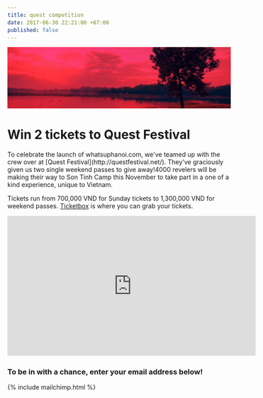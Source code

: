 ```yaml
---
title: quest competition
date: 2017-06-30 22:21:00 +07:00
published: false
---
```


![Group 3.jpg](/uploads/Group%203.jpg)

# Win 2 tickets to Quest Festival

<left>
To celebrate the launch of whatsuphanoi.com, we've teamed up with the crew over at [Quest Festival](http://questfestival.net/). They've graciously given us two single weekend passes to give away!4000 revelers will be making their way to Son Tinh Camp this November to take part in a one of a kind experience, unique to Vietnam.

Tickets run from 700,000 VND for Sunday tickets to 1,300,000 VND for weekend passes. [Ticketbox](https://ticketbox.vn/quest-festival/) is where you can grab your tickets.
</left>
<iframe width="560" height="315" src="https://www.youtube.com/embed/KtqqZfscEPY" frameborder="0" allowfullscreen></iframe>

### To be in with a chance, enter your email address below!

{% include mailchimp.html %}